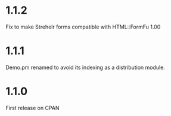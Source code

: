 
1.1.2
=====

Fix to make Strehelr forms compatible with HTML::FormFu 1.00

1.1.1
=====

Demo.pm renamed to avoid its indexing as a distribution module.

1.1.0
=====

First release on CPAN
